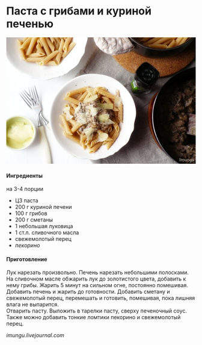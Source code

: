 # Паста с грибами и куриной печенью

![Паста с грибами и куриной печенью](../../pics/dd57d26c233b3ae8b2f3c9dc01fda419.jpg)

#### Ингредиенты
на 3-4 порции

* ЦЗ паста
* 200 г куриной печени
* 100 г грибов
* 200 г сметаны
* 1 небольшая луковица
* 1 ст.л. сливочного масла
* свежемолотый перец
* *пекорино*

#### Приготовление

Лук нарезать произвольно. Печень нарезать небольшими полосками.  
На сливочном масле обжарить лук до золотистого цвета, добавить к нему грибы. Жарить 5 минут на сильном огне, постоянно помешивая. Добавить печень и жарить до готовности. Добавить сметану и свежемолотый перец, перемешать и готовить, помешивая, пока лишняя влага не выпарится.  
Отварить пасту.
Выложить в тарелки пасту, сверху печеночный соус. Также можно добавить тонкие ломтики пекорино и свежемолотый перец.

*imungu.livejournal.com*
